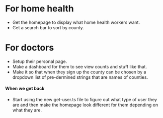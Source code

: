 # For home health
 - Get the homepage to display what home health workers want.
 - Get a search  bar to sort by county.
# For doctors
 - Setup their personal page.
 - Make a dashboard for them to see view counts and stuff like that.
 - Make it so that when they sign up the county can be chosen by a dropdown list of pre-dermined strings that are names of counties. 

#### When we get back
 - Start using the new get-user.ts file to figure out what type of user they are and then make the homepage look different for them depending on what they are.